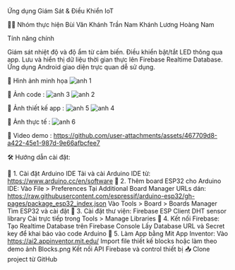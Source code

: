 Ứng dụng Giám Sát & Điều Khiển IoT


👨‍💻 Nhóm thực hiện
Bùi Văn Khánh
Trần Nam Khánh
Lương Hoàng Nam

Tính năng chính

Giám sát nhiệt độ và độ ẩm từ cảm biến.
Điều khiển bật/tắt LED thông qua app.
Lưu và hiển thị dữ liệu thời gian thực lên Firebase Realtime Database.
Ứng dụng Android giao diện trực quan dễ sử dụng.

📸 Hình ảnh minh họa
![anh 1](https://github.com/user-attachments/assets/d9b2fbb4-aa5b-4188-a330-d41479b7ca13)

📌 Ảnh code :
![anh 3](https://github.com/user-attachments/assets/af78d55b-b0a6-4854-bc96-6acbd69ecf73)
![anh 2](https://github.com/user-attachments/assets/70604273-d64f-413d-8c61-9839d2f4ae76)

📌 Ảnh thiết kế app : 
![anh 5](https://github.com/user-attachments/assets/2ef50310-6e35-4a9a-991b-f0214eeec5f9)
![anh 4](https://github.com/user-attachments/assets/52295c9b-c035-41c4-8232-17ff339be1df)

📌 Ảnh thực tế :
![anh 6](https://github.com/user-attachments/assets/85d45fb3-c940-467e-9ef4-f8cd283cfde9)

📌 Video demo :
https://github.com/user-attachments/assets/467709d8-a422-45e1-987d-9e66afbcfee7

🛠️ Hướng dẫn cài đặt:

📌 1. Cài đặt Arduino IDE
Tải và cài Arduino IDE từ: https://www.arduino.cc/en/software
📌 2. Thêm board ESP32 cho Arduino IDE:
Vào File > Preferences
Tại Additional Board Manager URLs dán: https://raw.githubusercontent.com/espressif/arduino-esp32/gh-pages/package_esp32_index.json
Vào Tools > Board > Boards Manager
Tìm ESP32 và cài đặt
📌 3. Cài đặt thư viện:
Firebase ESP Client
DHT sensor library
Cài trực tiếp trong Tools > Manage Libraries
📌 4. Kết nối Firebase:
Tạo Realtime Database trên Firebase Console
Lấy Database URL và Secret key để khai báo vào code Arduino
📌 5. Làm App bằng Mit App Inventor:
Vào https://ai2.appinventor.mit.edu/
Import file thiết kế blocks hoặc làm theo demo ảnh Blocks.png
Kết nối API Firebase và control thiết bị
📥 Clone project từ GitHub





